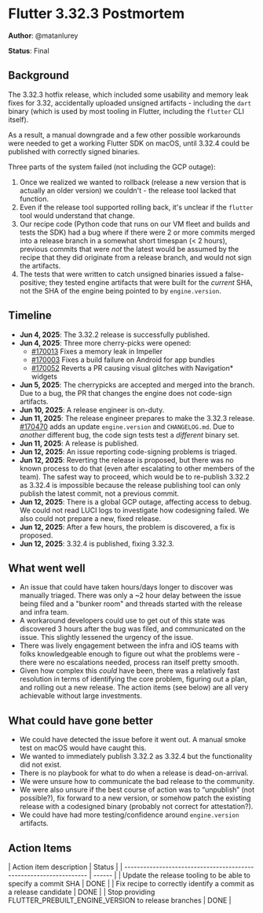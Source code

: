 # Flutter 3.32.3 Postmortem

**Author**: @matanlurey

**Status**: Final

## Background

The 3.32.3 hotfix release, which included some usability and memory leak fixes
for 3.32, accidentally uploaded unsigned artifacts - including the `dart` binary
(which is used by most tooling in Flutter, including the `flutter` CLI itself).

As a result, a manual downgrade and a few other possible workarounds were needed
to get a working Flutter SDK on macOS, until 3.32.4 could be published with
correctly signed binaries.

Three parts of the system failed (not including the GCP outage):

1. Once we realized we wanted to rollback (release a new version that is
   actually an older version) we couldn't - the release tool lacked that
   function.
1. Even if the release tool supported rolling back, it's unclear if the
   `flutter` tool would understand that change.
1. Our recipe code (Python code that runs on our VM fleet and builds and tests
   the SDK) had a bug where if there were 2 or more commits merged into a
   release branch in a somewhat short timespan (< 2 hours), previous commits
   that were _not_ the latest would be assumed by the recipe that they did
   originate from a release branch, and would not sign the artifacts.
1. The tests that were written to catch unsigned binaries issued a
   false-positive; they tested engine artifacts that were built for the
   _current_ SHA, not the SHA of the engine being pointed to by
   `engine.version`.

## Timeline

- **Jun 4, 2025**: The 3.32.2 release is successfully published.
- **Jun 4, 2025**: Three more cherry-picks were opened:
  - [#170013](https://github.com/flutter/flutter/issues/170013) Fixes a memory
    leak in Impeller
  - [#170003](https://github.com/flutter/flutter/issues/170003) Fixes a build
    failure on Android for app bundles
  - [#170052](https://github.com/flutter/flutter/issues/170052) Reverts a PR
    causing visual glitches with Navigation\* widgets
- **Jun 5, 2025**: The cherrypicks are accepted and merged into the branch. Due
  to a bug, the PR that changes the engine does not code-sign artifacts.
- **Jun 10, 2025**: A release engineer is on-duty.
- **Jun 11, 2025**: The release engineer prepares to make the 3.32.3 release.
  [#170470](https://github.com/flutter/flutter/issues/170470) adds an update
  `engine.version` and `CHANGELOG.md`. Due to _another_ different bug, the code
  sign tests test a _different_ binary set.
- **Jun 11, 2025**: A release is published.
- **Jun 12, 2025**: An issue reporting code-signing problems is triaged.
- **Jun 12, 2025**: Reverting the release is proposed, but there was no known
  process to do that (even after escalating to other members of the team). The
  safest way to proceed, which would be to re-publish 3.32.2 as 3.32.4 is
  impossible because the release publishing tool can only publish the latest
  commit, not a previous commit.
- **Jun 12, 2025**: There is a global GCP outage, affecting access to debug. We
  could not read LUCI logs to investigate how codesigning failed. We also could
  not prepare a new, fixed release.
- **Jun 12, 2025**: After a few hours, the problem is discovered, a fix is
  proposed.
- **Jun 12, 2025**: 3.32.4 is published, fixing 3.32.3.

## What went well

- An issue that could have taken hours/days longer to discover was manually
  triaged. There was only a ~2 hour delay between the issue being filed and a
  "bunker room" and threads started with the release and infra team.
- A workaround developers could use to get out of this state was discovered 3
  hours after the bug was filed, and communicated on the issue. This slightly
  lessened the urgency of the issue.
- There was lively engagement between the infra and iOS teams with folks
  knowledgeable enough to figure out what the problems were - there were no
  escalations needed, process ran itself pretty smooth.
- Given how complex this _could_ have been, there was a relatively fast
  resolution in terms of identifying the core problem, figuring out a plan, and
  rolling out a new release. The action items (see below) are all very
  achievable without large investments.

## What could have gone better

- We could have detected the issue before it went out. A manual smoke test on
  macOS would have caught this.
- We wanted to immediately publish 3.32.2 as 3.32.4 but the functionality did
  not exist.
- There is no playbook for what to do when a release is dead-on-arrival.
- We were unsure how to communicate the bad release to the community.
- We were also unsure if the best course of action was to “unpublish” (not
  possible?), fix forward to a new version, or somehow patch the existing
  release with a codesigned binary (probably not correct for attestation?).
- We could have had more testing/confidence around `engine.version` artifacts.

## Action Items

| Action item description | Status | |
------------------------------------------------------------------ | ------ | |
Update the release tooling to be able to specify a commit SHA | DONE | | Fix
recipe to correctly identify a commit as a release candidate | DONE | | Stop
providing FLUTTER_PREBUILT_ENGINE_VERSION to release branches | DONE |
